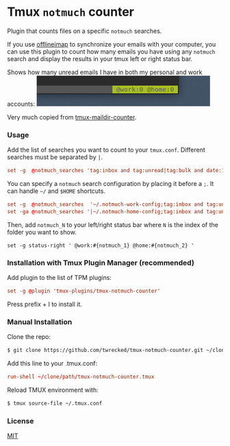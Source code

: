 # Tmux `notmuch` counter

Plugin that counts files on a specific `notmuch` searches.

If you use [offlineimap](http://offlineimap.org/) to synchronize your emails
with your computer, you can use this plugin to count how many emails you have
using any `notmuch` search and display the results in your tmux left or right
status bar.

Shows how many unread emails I have in both my personal and work accounts:
![notmuch-counters](screenshots/notmuch-counters.png)

Very much copied from
[tmux-maildir-counter](https://github.com/tmux-plugins/tmux-maildir-counter).


### Usage

Add the list of searches you want to count to your `tmux.conf`. Different
searches must be separated by `|`.

```tmux.conf
set -g  @notmuch_searches 'tag:inbox and tag:unread|tag:bulk and date:1_week..'
```

You can specify a `notmuch` search configuration by placing it before a `;`.
It can handle `~/` and `$HOME` shortcuts.

```tmux.conf
set -g  @notmuch_searches  '~/.notmuch-work-config;tag:inbox and tag:unread'
set -ga @notmuch_searches '|~/.notmuch-home-config;tag:inbox and tag:unread'
```

Then, add `notmuch_N` to your left/right status bar where `N` is the index of
the folder you want to show.

```tmux.confi
set -g status-right ' @work:#{notmuch_1} @home:#{notmuch_2} '
```


### Installation with Tmux Plugin Manager (recommended)

Add plugin to the list of TPM plugins:

```tmux.conf
set -g @plugin 'tmux-plugins/tmux-notmuch-counter'
```

Press prefix + I to install it.


### Manual Installation

Clone the repo:

```bash
$ git clone https://github.com/twrecked/tmux-notmuch-counter.git ~/clone/path
```

Add this line to your .tmux.conf:

```tmux.conf
run-shell ~/clone/path/tmux-notmuch-counter.tmux
```

Reload TMUX environment with:

```bash
$ tmux source-file ~/.tmux.conf
```

### License

[MIT](LICENSE)
